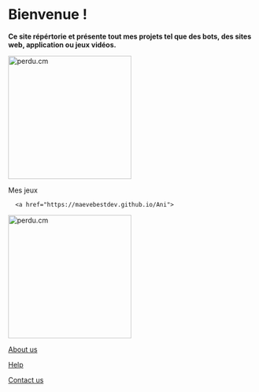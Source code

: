 <html lang="fr">
    <head> 
    <link rel="icon" type="image/png" sizes="16x16" href="https://lh3.googleusercontent.com/proxy/p2Py6H9WxxxjuUxtelVodHTs1c8b_lOJ1pIQTIq07s4lLAzo-icJBoFF_-yLO6e4_p5UbG4k4KHaaU0I1VbId5CsayqisW6ftjvaI42sMk0EYi5p4SQ">
    </head>
  <body>
    <h1>Bienvenue !</h1>
    <p><strong>Ce site répértorie et présente tout mes projets tel que des bots, des sites web, application ou jeux vidéos.</strong></p>
    <p></p>
<form>

</form>
 
<p></p>

<a href="https://maevebestdev.github.io/Anime/">
<img src="https://media.tenor.com/images/4fd49de4149a6d348e04f2465a3970af/tenor.gif" alt="perdu.cm" title="Mes jeux" style="width: 250px;" /> 
</a>
      <p>Mes jeux</p>

      <a href="https://maevebestdev.github.io/Ani">
<img src="https://media.discordapp.net/attachments/435711807093473280/656580549384863754/600918.png?width=759&height=427" alt="perdu.cm" title="Mes bots" style="width: 250px;" /> 
</a>
      <p></p>
    <a href="https://maevebestdev.github.io/About_Us/">About us</a>
      <p></p>
    <a href="https://maevebestdev.github.io/Help/">Help</a>
      <p></p>
    <a href="https://maevebestdev.github.io/Contact_Us/">Contact us</a>
      <p></p>
    </body>
      <script src="script.js"></script>
<script src="script.js"></script>
</html>
<p></p>
